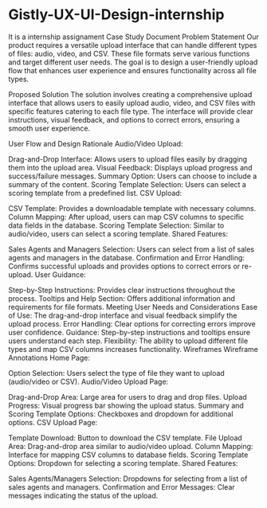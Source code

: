 # Gistly-UX-UI-Design-internship
It is a internship assignament
Case Study Document
Problem Statement
Our product requires a versatile upload interface that can handle different types of files: audio, video, and CSV. These file formats serve various functions and target different user needs. The goal is to design a user-friendly upload flow that enhances user experience and ensures functionality across all file types.

Proposed Solution
The solution involves creating a comprehensive upload interface that allows users to easily upload audio, video, and CSV files with specific features catering to each file type. The interface will provide clear instructions, visual feedback, and options to correct errors, ensuring a smooth user experience.

User Flow and Design Rationale
Audio/Video Upload:

Drag-and-Drop Interface: Allows users to upload files easily by dragging them into the upload area.
Visual Feedback: Displays upload progress and success/failure messages.
Summary Option: Users can choose to include a summary of the content.
Scoring Template Selection: Users can select a scoring template from a predefined list.
CSV Upload:

CSV Template: Provides a downloadable template with necessary columns.
Column Mapping: After upload, users can map CSV columns to specific data fields in the database.
Scoring Template Selection: Similar to audio/video, users can select a scoring template.
Shared Features:

Sales Agents and Managers Selection: Users can select from a list of sales agents and managers in the database.
Confirmation and Error Handling: Confirms successful uploads and provides options to correct errors or re-upload.
User Guidance:

Step-by-Step Instructions: Provides clear instructions throughout the process.
Tooltips and Help Section: Offers additional information and requirements for file formats.
Meeting User Needs and Considerations
Ease of Use: The drag-and-drop interface and visual feedback simplify the upload process.
Error Handling: Clear options for correcting errors improve user confidence.
Guidance: Step-by-step instructions and tooltips ensure users understand each step.
Flexibility: The ability to upload different file types and map CSV columns increases functionality.
Wireframes
Wireframe Annotations
Home Page:

Option Selection: Users select the type of file they want to upload (audio/video or CSV).
Audio/Video Upload Page:

Drag-and-Drop Area: Large area for users to drag and drop files.
Upload Progress: Visual progress bar showing the upload status.
Summary and Scoring Template Options: Checkboxes and dropdown for additional options.
CSV Upload Page:

Template Download: Button to download the CSV template.
File Upload Area: Drag-and-drop area similar to audio/video upload.
Column Mapping: Interface for mapping CSV columns to database fields.
Scoring Template Options: Dropdown for selecting a scoring template.
Shared Features:

Sales Agents/Managers Selection: Dropdowns for selecting from a list of sales agents and managers.
Confirmation and Error Messages: Clear messages indicating the status of the upload.
